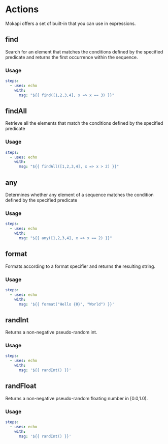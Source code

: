 # Actions
Mokapi offers a set of built-in that you can use in expressions.

## find
Search for an element that matches the conditions defined by the specified predicate and returns the first occurrence within the sequence.

### Usage
```yaml
steps:
  - uses: echo
    with:
      msg: "${{ find([1,2,3,4], x => x == 3) }}"
```

## findAll
Retrieve all the elements that match the conditions defined by the specified predicate

### Usage
```yaml
steps:
  - uses: echo
    with:
      msg: "${{ findAll([1,2,3,4], x => x > 2) }}"
```

## any
Determines whether any element of a sequence matches the condition defined by the specified predicate

### Usage
```yaml
steps:
  - uses: echo
    with:
      msg: "${{ any([1,2,3,4], x => x == 2) }}"
```

## format
Formats according to a format specifier and returns the resulting string.

### Usage
```yaml
steps:
  - uses: echo
    with:
      msg: '${{ format("Hello {0}", "World") }}'
```

## randInt
Returns a non-negative pseudo-random int.

### Usage
```yaml
steps:
  - uses: echo
    with:
      msg: '${{ randInt() }}'
```

## randFloat
Returns a non-negative pseudo-random floating number in [0.0,1.0).

### Usage
```yaml
steps:
  - uses: echo
    with:
      msg: '${{ randInt() }}'
```